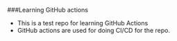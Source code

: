 ###Learning GitHub actions
- This is a test repo for learning GitHub Actions
- GitHub actions are used for doing CI/CD for the repo.